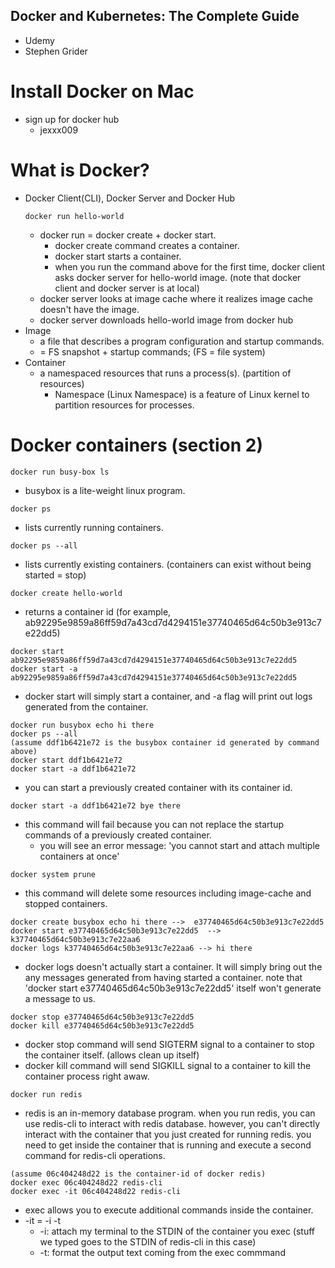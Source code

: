 ## Docker and Kubernetes: The Complete Guide
* Udemy
* Stephen Grider

# Install Docker on Mac
  * sign up for docker hub
    * jexxx009

# What is Docker?
  * Docker Client(CLI), Docker Server and Docker Hub
    ```
    docker run hello-world
    ```
    * docker run = docker create + docker start.
      * docker create command creates a container.
      * docker start starts a container.    
      * when you run the command above for the first time, docker client asks docker server for hello-world image. (note that       docker client and docker server is at local)
    * docker server looks at image cache where it realizes image cache doesn't have the image.
    * docker server downloads hello-world image from docker hub
  * Image
    * a file that describes a program configuration and startup commands.
    * = FS snapshot + startup commands; (FS = file system)
  * Container
    * a namespaced resources that runs a process(s). (partition of resources)
      * Namespace (Linux Namespace) is a feature of Linux kernel to partition resources for processes.
    
# Docker containers (section 2)
  ```
  docker run busy-box ls
  ```
  * busybox is a lite-weight linux program.
  
  ```
  docker ps
  ```
  * lists currently running containers.
  
  ```
  docker ps --all
  ```
  * lists currently existing containers. (containers can exist without being started = stop)
  
  ```
  docker create hello-world
  ```
  * returns a container id (for example, ab92295e9859a86ff59d7a43cd7d4294151e37740465d64c50b3e913c7e22dd5)
  
  ```
  docker start ab92295e9859a86ff59d7a43cd7d4294151e37740465d64c50b3e913c7e22dd5
  docker start -a ab92295e9859a86ff59d7a43cd7d4294151e37740465d64c50b3e913c7e22dd5
  ```
  * docker start will simply start a container, and -a flag will print out logs generated from the container.
  ```
  docker run busybox echo hi there
  docker ps --all 
  (assume ddf1b6421e72 is the busybox container id generated by command above)
  docker start ddf1b6421e72
  docker start -a ddf1b6421e72
  ```
  * you can start a previously created container with its container id.
  ```
  docker start -a ddf1b6421e72 bye there
  ```
  * this command will fail because you can not replace the startup commands of a previously created container.
    * you will see an error message: 'you cannot start and attach multiple containers at once'
  ```
  docker system prune
  ```
  * this command will delete some resources including image-cache and stopped containers.
  ```
  docker create busybox echo hi there -->  e37740465d64c50b3e913c7e22dd5
  docker start e37740465d64c50b3e913c7e22dd5  -->  k37740465d64c50b3e913c7e22aa6
  docker logs k37740465d64c50b3e913c7e22aa6 --> hi there
  ```
  * docker logs doesn't actually start a container. It will simply bring out the any messages generated from having started a   container. note that 'docker start e37740465d64c50b3e913c7e22dd5' itself won't generate a message to us.
  ```
  docker stop e37740465d64c50b3e913c7e22dd5
  docker kill e37740465d64c50b3e913c7e22dd5
  ```
  * docker stop command will send SIGTERM signal to a container to stop the container itself. (allows clean up itself)
  * docker kill command will send SIGKILL signal to a container to kill the container process right awaw.
  ```
  docker run redis
  ```
  * redis is an in-memory database program. when you run redis, you can use redis-cli to interact with redis database.
  however, you can't directly interact with the container that you just created for running redis. you need to get inside
  the container that is running and execute a second command for redis-cli operations.
  ```
  (assume 06c404248d22 is the container-id of docker redis)
  docker exec 06c404248d22 redis-cli
  docker exec -it 06c404248d22 redis-cli
  ```
  * exec allows you to execute additional commands inside the container.
  * -it = -i -t
    * -i: attach my terminal to the STDIN of the container you exec (stuff we typed goes to the STDIN of redis-cli in this 
    case)
    * -t: format the output text coming from the exec commmand
